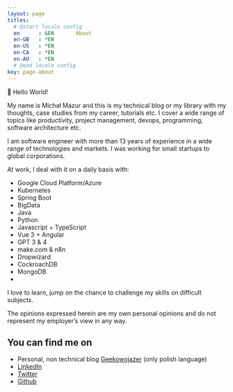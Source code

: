 ```yaml
---
layout: page
titles:
  # @start locale config
  en      : &EN       About
  en-GB   : *EN
  en-US   : *EN
  en-CA   : *EN
  en-AU   : *EN
  # @end locale config
key: page-about
---
```

:wave: Hello World!

My name is Michał Mazur and this is my technical blog or my library with my thoughts, case studies from my career, tutorials etc.
I cover a wide range of topics like productivity, project management, devops, programming, software architecture etc.

I am software engineer with more than 13 years of experience in a wide range of technologies and markets. I was working for small startups to global corporations.

At work, I deal with it on a daily basis with:
- Google Cloud Platform/Azure
- Kubernetes
- Spring Boot
- BigData
- Java
- Python
- Javascript + TypeScript
- Vue 3 + Angular
- GPT 3 & 4
- make.com & n8n
- Dropwizard
- CockroachDB
- MongoDB
-

I love to learn, jump on the chance to challenge my skills on difficult subjects.

The opinions expressed herein are my own personal opinions and do not represent my employer’s view in any way.

## You can find me on

- Personal, non technical blog [Geekowojażer](geekowojazer.pl) (only polish language)
- [LinkedIn](https://www.linkedin.com/in/michmzr/)
- [Twitter](https://twitter.com/MichalMzr)
- [Github](https://github.com/michmzr/)

